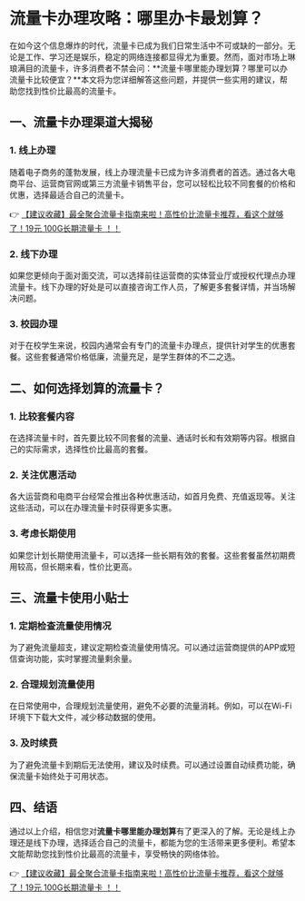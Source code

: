 # 流量卡办理攻略：哪里办卡最划算？

在如今这个信息爆炸的时代，流量卡已成为我们日常生活中不可或缺的一部分。无论是工作、学习还是娱乐，稳定的网络连接都显得尤为重要。然而，面对市场上琳琅满目的流量卡，许多消费者不禁会问：**流量卡哪里能办理划算？哪里可以办流量卡比较便宜？**本文将为您详细解答这些问题，并提供一些实用的建议，帮助您找到性价比最高的流量卡。

## 一、流量卡办理渠道大揭秘

### 1. 线上办理
随着电子商务的蓬勃发展，线上办理流量卡已成为许多消费者的首选。通过各大电商平台、运营商官网或第三方流量卡销售平台，您可以轻松比较不同套餐的价格和优惠，选择最适合自己的流量卡。

👉 [【建议收藏】最全聚合流量卡指南来啦！高性价比流量卡推荐，看这个就够了！19元 100G长期流量卡 ！！](https://bit.ly/Liuliangka)

### 2. 线下办理
如果您更倾向于面对面交流，可以选择前往运营商的实体营业厅或授权代理点办理流量卡。线下办理的好处是可以直接咨询工作人员，了解更多套餐详情，并当场解决问题。

### 3. 校园办理
对于在校学生来说，校园内通常会有专门的流量卡办理点，提供针对学生的优惠套餐。这些套餐通常价格低廉，流量充足，是学生群体的不二之选。

## 二、如何选择划算的流量卡？

### 1. 比较套餐内容
在选择流量卡时，首先要比较不同套餐的流量、通话时长和有效期等内容。根据自己的实际需求，选择性价比最高的套餐。

### 2. 关注优惠活动
各大运营商和电商平台经常会推出各种优惠活动，如首月免费、充值返现等。关注这些活动，可以在办理流量卡时获得更多实惠。

### 3. 考虑长期使用
如果您计划长期使用流量卡，可以选择一些长期有效的套餐。这些套餐虽然初期费用较高，但长期来看，性价比更高。

## 三、流量卡使用小贴士

### 1. 定期检查流量使用情况
为了避免流量超支，建议定期检查流量使用情况。可以通过运营商提供的APP或短信查询功能，实时掌握流量剩余量。

### 2. 合理规划流量使用
在日常使用中，合理规划流量使用，避免不必要的流量消耗。例如，可以在Wi-Fi环境下下载大文件，减少移动数据的使用。

### 3. 及时续费
为了避免流量卡到期后无法使用，建议及时续费。可以通过设置自动续费功能，确保流量卡始终处于可用状态。

## 四、结语

通过以上介绍，相信您对**流量卡哪里能办理划算**有了更深入的了解。无论是线上办理还是线下办理，选择适合自己的流量卡，都能为您的生活带来更多便利。希望本文能帮助您找到性价比最高的流量卡，享受畅快的网络体验。

👉 [【建议收藏】最全聚合流量卡指南来啦！高性价比流量卡推荐，看这个就够了！19元 100G长期流量卡 ！！](https://bit.ly/Liuliangka)